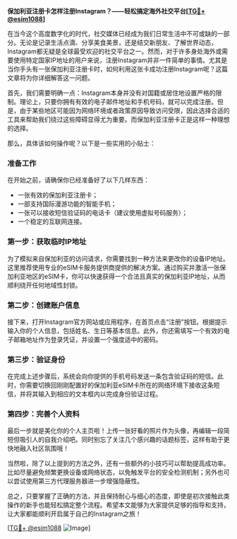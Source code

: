**保加利亚注册卡怎样注册Instagram？——轻松搞定海外社交平台[[TG💪+ @esim1088](https://t.me/s/esim1088)]**

在当今这个高度数字化的时代，社交媒体已经成为我们日常生活中不可或缺的一部分。无论是记录生活点滴、分享美食美景，还是结交新朋友、了解世界动态，Instagram都无疑是全球最受欢迎的社交平台之一。然而，对于许多身处海外或需要使用特定国家IP地址的用户来说，注册Instagram并非一件简单的事情。尤其是当你手头有一张保加利亚注册卡时，如何利用这张卡成功注册Instagram呢？这篇文章将为你详细解答这一问题。

首先，我们需要明确一点：Instagram本身并没有对国籍或居住地设置严格的限制。理论上，只要你拥有有效的电子邮件地址和手机号码，就可以完成注册。但是，由于某些地区可能因为网络环境或者政策原因导致访问受限，因此选择合适的工具来帮助我们绕过这些障碍显得尤为重要。而保加利亚注册卡正是这样一种理想的选择。

那么，具体该如何操作呢？以下是一些实用的小贴士：

### 准备工作
在开始之前，请确保你已经准备好了以下几样东西：
- 一张有效的保加利亚注册卡；
- 一部支持国际漫游功能的智能手机；
- 一张可以接收短信验证码的电话卡（建议使用虚拟号码服务）；
- 一个稳定的互联网连接。

### 第一步：获取临时IP地址
为了模拟来自保加利亚的访问请求，你需要找到一种方法来更改你的设备IP地址。这里推荐使用专业的eSIM卡服务提供商提供的解决方案。通过购买并激活一张保加利亚地区的eSIM卡，你可以快速获得一个合法且真实的保加利亚IP地址，从而顺利绕开任何地域性封锁。

### 第二步：创建账户信息
接下来，打开Instagram官方网站或应用程序，在首页点击“注册”按钮。根据提示输入你的个人信息，包括姓名、生日等基本信息。此外，你还需填写一个有效的电子邮箱地址作为登录凭证，并设置一个强度适中的密码。

### 第三步：验证身份
在完成上述步骤后，系统会向你提供的手机号码发送一条包含验证码的短信。此时，你需要切换回刚刚配置好的保加利亚eSIM卡所在的网络环境下接收这条短信，并将其输入到相应的文本框内以完成身份验证过程。

### 第四步：完善个人资料
最后一步就是美化你的个人主页啦！上传一张好看的照片作为头像，再编辑一段简短但吸引人的自我介绍吧。同时别忘了关注几个感兴趣的话题标签，这样有助于更快地融入社区氛围哦！

当然啦，除了以上提到的方法之外，还有一些额外的小技巧可以帮助提高成功率。比如尽量避免频繁更换设备或网络状态，以免触发平台的安全检测机制；另外也可以尝试使用第三方代理服务器进一步增强隐蔽性。

总之，只要掌握了正确的方法，并且保持耐心与细心的态度，即使是初次接触此类操作的新手也能轻松搞定整个流程。希望本文能够为大家提供足够的指导和支持，让大家都能顺利开启属于自己的Instagram之旅！

[[TG💪+ @esim1088](https://t.me/s/esim1088) ![Image](https://i.postimg.cc/4NQfJmqS/Snipaste-2025-05-13-00-14-12.png)]